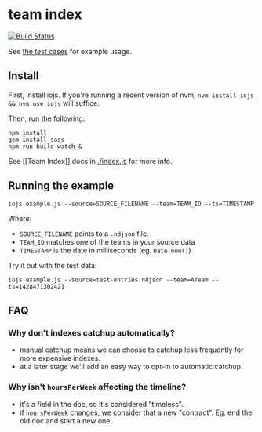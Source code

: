 team index
====

[![Build Status](https://secure.travis-ci.org/joshwnj/team-index.png)](http://travis-ci.org/joshwnj/team-index)

See [the test cases](./tests/index.js) for example usage.

Install
----

First, install iojs. If you're running a recent version of nvm, `nvm install iojs && nvm use iojs` will suffice.

Then, run the following:

```
npm install
gem install sass
npm run build-watch &
```

See [[Team Index]] docs in [./index.js](./index.js) for more info.

Running the example
----

```
iojs example.js --source=SOURCE_FILENAME --team=TEAM_ID --ts=TIMESTAMP
```

Where:
- `SOURCE_FILENAME` points to a `.ndjson` file.
- `TEAM_ID` matches one of the teams in your source data
- `TIMESTAMP` is the date in milliseconds (eg. `Date.now()`)

Try it out with the test data:

```
iojs example.js --source=test-entries.ndjson --team=ATeam --ts=1428471302421
```

FAQ
----

### Why don't indexes catchup automatically?

- manual catchup means we can choose to catchup less frequently for more expensive indexes.
- at a later stage we'll add an easy way to opt-in to automatic catchup.

### Why isn't `hoursPerWeek` affecting the timeline?

- it's a field in the doc, so it's considered "timeless".
- if `hoursPerWeek` changes, we consider that a new "contract". Eg. end the old doc and start a new one.
